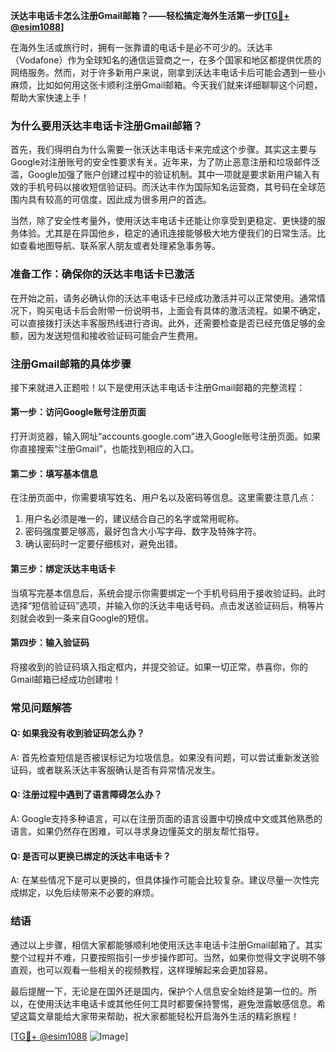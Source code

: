 **沃达丰电话卡怎么注册Gmail邮箱？——轻松搞定海外生活第一步[[TG💪+ @esim1088](https://t.me/s/esim1088)]**

在海外生活或旅行时，拥有一张靠谱的电话卡是必不可少的。沃达丰（Vodafone）作为全球知名的通信运营商之一，在多个国家和地区都提供优质的网络服务。然而，对于许多新用户来说，刚拿到沃达丰电话卡后可能会遇到一些小麻烦，比如如何用这张卡顺利注册Gmail邮箱。今天我们就来详细聊聊这个问题，帮助大家快速上手！

### **为什么要用沃达丰电话卡注册Gmail邮箱？**

首先，我们得明白为什么需要一张沃达丰电话卡来完成这个步骤。其实这主要与Google对注册账号的安全性要求有关。近年来，为了防止恶意注册和垃圾邮件泛滥，Google加强了账户创建过程中的验证机制。其中一项就是要求新用户输入有效的手机号码以接收短信验证码。而沃达丰作为国际知名运营商，其号码在全球范围内具有较高的可信度，因此成为很多用户的首选。

当然，除了安全性考量外，使用沃达丰电话卡还能让你享受到更稳定、更快捷的服务体验。尤其是在异国他乡，稳定的通讯连接能够极大地方便我们的日常生活。比如查看地图导航、联系家人朋友或者处理紧急事务等。

### **准备工作：确保你的沃达丰电话卡已激活**

在开始之前，请务必确认你的沃达丰电话卡已经成功激活并可以正常使用。通常情况下，购买电话卡后会附带一份说明书，上面会有具体的激活流程。如果不确定，可以直接拨打沃达丰客服热线进行咨询。此外，还需要检查是否已经充值足够的金额，因为发送短信和接收验证码可能会产生费用。

### **注册Gmail邮箱的具体步骤**

接下来就进入正题啦！以下是使用沃达丰电话卡注册Gmail邮箱的完整流程：

#### **第一步：访问Google账号注册页面**
打开浏览器，输入网址“accounts.google.com”进入Google账号注册页面。如果你直接搜索“注册Gmail”，也能找到相应的入口。

#### **第二步：填写基本信息**
在注册页面中，你需要填写姓名、用户名以及密码等信息。这里需要注意几点：
1. 用户名必须是唯一的，建议结合自己的名字或常用昵称。
2. 密码强度要足够高，最好包含大小写字母、数字及特殊字符。
3. 确认密码时一定要仔细核对，避免出错。

#### **第三步：绑定沃达丰电话卡**
当填写完基本信息后，系统会提示你需要绑定一个手机号码用于接收验证码。此时选择“短信验证码”选项，并输入你的沃达丰电话号码。点击发送验证码后，稍等片刻就会收到一条来自Google的短信。

#### **第四步：输入验证码**
将接收到的验证码填入指定框内，并提交验证。如果一切正常，恭喜你，你的Gmail邮箱已经成功创建啦！

### **常见问题解答**

#### **Q: 如果我没有收到验证码怎么办？**
A: 首先检查短信是否被误标记为垃圾信息。如果没有问题，可以尝试重新发送验证码，或者联系沃达丰客服确认是否有异常情况发生。

#### **Q: 注册过程中遇到了语言障碍怎么办？**
A: Google支持多种语言，可以在注册页面的语言设置中切换成中文或其他熟悉的语言。如果仍然存在困难，可以寻求身边懂英文的朋友帮忙指导。

#### **Q: 是否可以更换已绑定的沃达丰电话卡？**
A: 在某些情况下是可以更换的，但具体操作可能会比较复杂。建议尽量一次性完成绑定，以免后续带来不必要的麻烦。

### **结语**

通过以上步骤，相信大家都能够顺利地使用沃达丰电话卡注册Gmail邮箱了。其实整个过程并不难，只要按照指引一步步操作即可。当然，如果你觉得文字说明不够直观，也可以观看一些相关的视频教程，这样理解起来会更加容易。

最后提醒一下，无论是在国外还是国内，保护个人信息安全始终是第一位的。所以，在使用沃达丰电话卡或其他任何工具时都要保持警惕，避免泄露敏感信息。希望这篇文章能给大家带来帮助，祝大家都能轻松开启海外生活的精彩旅程！

[[TG💪+ @esim1088](https://t.me/s/esim1088) ![Image](https://i.postimg.cc/4NQfJmqS/Snipaste-2025-05-13-00-14-12.png)]